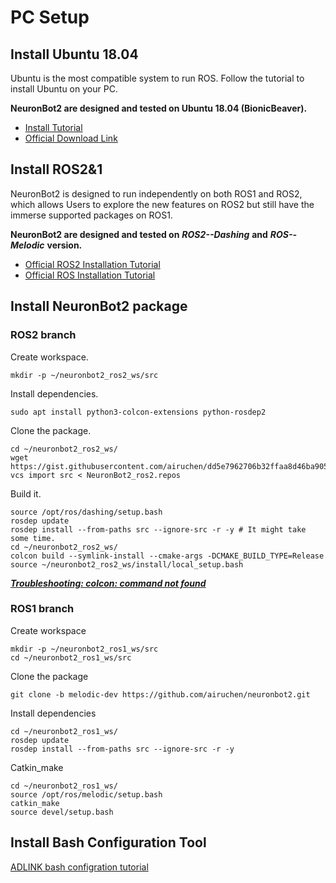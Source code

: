 # PC Setup
<!--talk shit -->

## Install Ubuntu 18.04
Ubuntu is the most compatible system to run ROS. Follow the tutorial to install Ubuntu on your PC. 

**NeuronBot2 are designed and tested on Ubuntu 18.04 (BionicBeaver).**

* [Install Tutorial](https://ipi.wiki/neuron_pi/)
* [Official Download Link](https://ubuntu.com/download/desktop)


## Install ROS2&1
NeuronBot2 is designed to run independently on both ROS1 and ROS2, which allows Users to explore the new features on ROS2 but still have the immerse supported packages on ROS1. 

**NeuronBot2 are designed and tested on** ***ROS2--Dashing*** **and** ***ROS--Melodic*** **version.**
* [Official ROS2 Installation Tutorial](https://index.ros.org/doc/ros2/Installation/Dashing/)
* [Official ROS Installation Tutorial](http://wiki.ros.org/melodic/Installation/Ubuntu)

## Install NeuronBot2 package
### ROS2 branch
Create workspace.
```
mkdir -p ~/neuronbot2_ros2_ws/src
```
Install dependencies.
```
sudo apt install python3-colcon-extensions python-rosdep2
```
Clone the package.
```
cd ~/neuronbot2_ros2_ws/
wget https://gist.githubusercontent.com/airuchen/dd5e7962706b32ffaa8d46ba905fea91/raw/d21c4fe2ca0d494202cf84c734c9e8cbca769ff1/NeuronBot2_ros2.repos
vcs import src < NeuronBot2_ros2.repos
```
Build it.
```
source /opt/ros/dashing/setup.bash
rosdep update
rosdep install --from-paths src --ignore-src -r -y # It might take some time.
cd ~/neuronbot2_ros2_ws/
colcon build --symlink-install --cmake-args -DCMAKE_BUILD_TYPE=Release
source ~/neuronbot2_ros2_ws/install/local_setup.bash
```
[***Troubleshooting: colcon: command not found***](https://index.ros.org/doc/ros2/Tutorials/Colcon-Tutorial/)

### ROS1 branch

Create workspace
```
mkdir -p ~/neuronbot2_ros1_ws/src
cd ~/neuronbot2_ros1_ws/src
```
Clone the package
```
git clone -b melodic-dev https://github.com/airuchen/neuronbot2.git
```
Install dependencies
```
cd ~/neuronbot2_ros1_ws/
rosdep update
rosdep install --from-paths src --ignore-src -r -y 
```
Catkin_make
```
cd ~/neuronbot2_ros1_ws/
source /opt/ros/melodic/setup.bash
catkin_make
source devel/setup.bash
```

## Install Bash Configuration Tool
[ADLINK bash configration tutorial](setup_pc_bash.md)